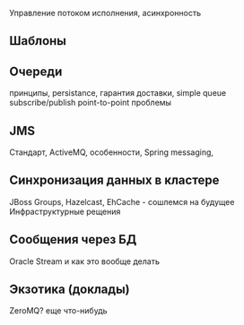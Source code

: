 Управление потоком исполнения, асинхронность

Шаблоны
---

Очереди
---
принципы, persistance, гарантия доставки, 
simple queue
subscribe/publish
point-to-point
проблемы

JMS
---
Стандарт, ActiveMQ, особенности, 
Spring messaging,


Синхронизация данных в кластере
---
JBoss Groups,
Hazelcast,
EhCache - сошлемся на будущее
Инфраструктурные рещения

Cообщения через БД
---
Oracle Stream и как это вообще делать

Экзотика (доклады)
---
ZeroMQ?
еще что-нибудь